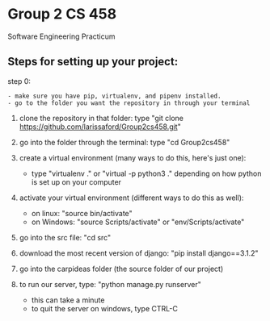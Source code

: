 # Group 2 CS 458
Software Engineering Practicum

## Steps for setting up your project:

step 0:

	- make sure you have pip, virtualenv, and pipenv installed.
	- go to the folder you want the repository in through your terminal


1. clone the repository in that folder: type "git clone https://github.com/larissaford/Group2cs458.git"

2. go into the folder through the terminal: type "cd Group2cs458"

3. create a virtual environment (many ways to do this, here's just one):
	
	- type "virtualenv ." or "virtual -p python3 ." depending on how python is set up on your computer

4. activate your virtual environment (different ways to do this as well):
	
	- on linux: "source bin/activate"
	- on Windows: "source Scripts/activate" or "env/Scripts/activate"
	 
5. go into the src file: "cd src"

6. download the most recent version of django: "pip install django==3.1.2"

7. go into the carpideas folder (the source folder of our project)

8. to run our server, type: "python manage.py runserver"
	
	- this can take a minute
	- to quit the server on windows, type CTRL-C
